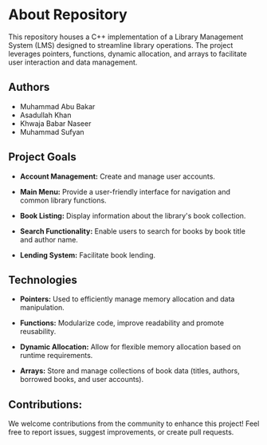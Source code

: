 
# About Repository


This repository houses a C++ implementation of a Library Management System (LMS) designed to streamline library operations. The project leverages pointers, functions, dynamic allocation, and arrays to facilitate user interaction and data management.
## Authors

* Muhammad Abu Bakar
* Asadullah Khan
* Khwaja Babar Naseer
* Muhammad Sufyan
## Project Goals

* **Account Management:** Create and manage user accounts.

* **Main Menu:** Provide a user-friendly interface for navigation and common library functions.

* **Book Listing:** Display information about the library's book collection.

* **Search Functionality:** Enable users to search for books by book title and author name.

* **Lending System:** Facilitate book lending.
## Technologies


* **Pointers:** Used to efficiently manage memory allocation and data manipulation.

* **Functions:** Modularize code, improve readability and promote reusability.

* **Dynamic Allocation:** Allow for flexible memory allocation based on runtime requirements.

* **Arrays:** Store and manage collections of book data (titles, authors, borrowed books, and user accounts).

## Contributions:

We welcome contributions from the community to enhance this project! Feel free to report issues, suggest improvements, or create pull requests.
